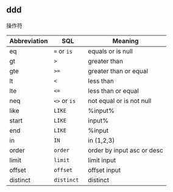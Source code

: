 ## ddd



操作符



| Abbreviation | SQL          | Meaning                |
| ------------ | ------------ | ---------------------- |
| eq           | `=` or `is`  | equals or is null      |
| gt           | `>`          | greater than           |
| gte          | `>=`         | greater than or equal  |
| lt           | `<`          | less than              |
| lte          | `<=`         | less than or equal     |
| neq          | `<>` or `is` | not equal or is not null |
| like         | `LIKE`       | %input%                |
| start        |  `LIKE`        | input%                 |
| end          | `LIKE`       | %input                 |
| in           | `IN`         | in (1,2,3)             |
| order       | `order`         | order by input  asc or desc |
| limit           | `limit`         | limit input |
| offset           | `offset`         | offset input |
| distinct |  `distinct `         | distinct |

